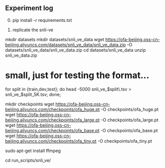 ## Experiment log

0. pip install -r requirements.txt

1. replicate the snli-ve

mkdir datasets
mkdir datasets/snli_ve_data
wget https://ofa-beijing.oss-cn-beijing.aliyuncs.com/datasets/snli_ve_data/snli_ve_data.zip -O datasets/snli_ve_data/snli_ve_data.zip
cd datasets/snli_ve_data
unzip snli_ve_data.zip

# small, just for testing the format...
for split in {train,dev,test}; do head -5000 snli_ve_$split\.tsv > snli_ve_$split\_5K.tsv; done;


mkdir checkpoints
wget https://ofa-beijing.oss-cn-beijing.aliyuncs.com/checkpoints/ofa_huge.pt -O checkpoints/ofa_huge.pt
wget https://ofa-beijing.oss-cn-beijing.aliyuncs.com/checkpoints/ofa_large.pt -O checkpoints/ofa_large.pt
wget https://ofa-beijing.oss-cn-beijing.aliyuncs.com/checkpoints/ofa_base.pt -O checkpoints/ofa_base.pt
wget https://ofa-beijing.oss-cn-beijing.aliyuncs.com/checkpoints/ofa_tiny.pt -O checkpoints/ofa_tiny.pt

sudo apt-get install ffmpeg

cd run_scripts/snli_ve/